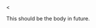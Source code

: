 <<!DOCTYPE html>
  <html>
    <head>
      <meta charset="UTF-8">
        <title>This should be the title of this page in general</title>
    </head>
  <body>
    This should be the body in future.
  </body>
  </html>

